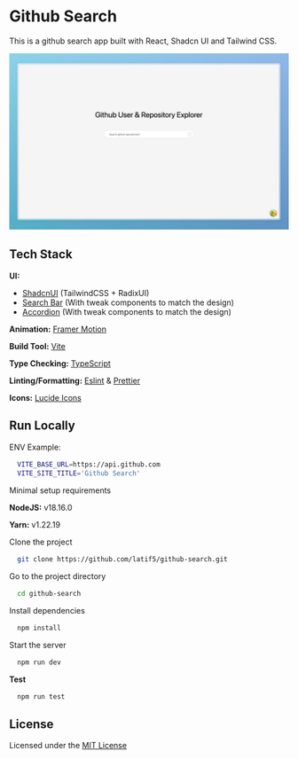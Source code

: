 # Github Search

This is a github search app built with React, Shadcn UI and Tailwind CSS.

![alt text](public/github-search.jpeg)


## Tech Stack

**UI:**
- [ShadcnUI](https://ui.shadcn.com) (TailwindCSS + RadixUI)
- [Search Bar](https://21st.dev/aceternity/placeholders-and-vanish-input/default) (With tweak components to match the design)
- [Accordion](https://21st.dev/fuma-nama/accordion/default) (With tweak components to match the design) 

**Animation:** [Framer Motion](https://framermotion.framer.website/)

**Build Tool:** [Vite](https://vitejs.dev/)


**Type Checking:** [TypeScript](https://www.typescriptlang.org/)

**Linting/Formatting:** [Eslint](https://eslint.org/) & [Prettier](https://prettier.io/)

**Icons:** [Lucide Icons](https://lucide.dev/)

## Run Locally

ENV Example:

```bash
  VITE_BASE_URL=https://api.github.com
  VITE_SITE_TITLE='Github Search'
```

Minimal setup requirements

**NodeJS:** v18.16.0

**Yarn:** v1.22.19

Clone the project

```bash
  git clone https://github.com/latif5/github-search.git
```

Go to the project directory

```bash
  cd github-search
```

Install dependencies

```bash
  npm install
```

Start the server

```bash
  npm run dev
```

**Test**

```bash
  npm run test
```

## License

Licensed under the [MIT License](https://choosealicense.com/licenses/mit/)